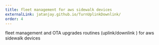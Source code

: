 ```yaml
---
title: fleet management for aws sidewalk devices
externalLink: jatanjay.github.io/TurnUplinkDownlink/
order: 4
---
```

fleet management and OTA upgrades routines (uplink/downlink ) for aws sidewalk devices

